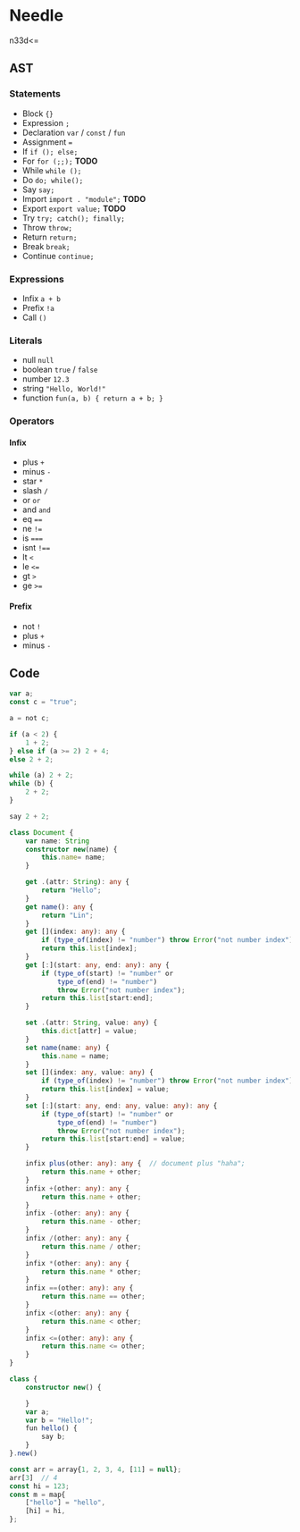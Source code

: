 # Needle
n33d<=

## AST

### Statements

- Block `{}`
- Expression `;`
- Declaration `var` / `const` / `fun`
- Assignment `=`
- If `if (); else;`
- For `for (;;);` **TODO**
- While `while ();`
- Do `do; while();`
- Say `say;`
- Import `import . "module";` **TODO**
- Export `export value;` **TODO**
- Try `try; catch(); finally;`
- Throw `throw;`
- Return `return;`
- Break `break;`
- Continue `continue;`

### Expressions

- Infix `a + b`
- Prefix `!a`
- Call `()`

### Literals

- null `null`
- boolean `true` / `false`
- number `12.3`
- string `"Hello, World!"`
- function `fun(a, b) { return a + b; }`

### Operators

#### Infix

- plus `+`
- minus `-`
- star `*`
- slash `/`
- or `or`
- and `and`
- eq `==`
- ne `!=`
- is `===`
- isnt `!==`
- lt `<`
- le `<=`
- gt `>`
- ge `>=`

#### Prefix

- not `!`
- plus `+`
- minus `-`

## Code

```typescript
var a;
const c = "true";

a = not c;

if (a < 2) {
    1 + 2;
} else if (a >= 2) 2 + 4;
else 2 + 2;

while (a) 2 + 2;
while (b) {
    2 + 2;
}

say 2 + 2;

class Document {
    var name: String
    constructor new(name) {
        this.name= name;
    }

    get .(attr: String): any {
        return "Hello";
    }
    get name(): any {
        return "Lin";
    }
    get [](index: any): any {
        if (type_of(index) != "number") throw Error("not number index");
        return this.list[index];
    }
    get [:](start: any, end: any): any {
        if (type_of(start) != "number" or
            type_of(end) != "number")
            throw Error("not number index");
        return this.list[start:end];
    }

    set .(attr: String, value: any) {
        this.dict[attr] = value;
    }
    set name(name: any) {
        this.name = name;
    }
    set [](index: any, value: any) {
        if (type_of(index) != "number") throw Error("not number index");
        return this.list[index] = value;
    }
    set [:](start: any, end: any, value: any): any {
        if (type_of(start) != "number" or
            type_of(end) != "number")
            throw Error("not number index");
        return this.list[start:end] = value;
    }

    infix plus(other: any): any {  // document plus "haha";
        return this.name + other;
    }
    infix +(other: any): any {
        return this.name + other;
    }
    infix -(other: any): any {
        return this.name - other;
    }
    infix /(other: any): any {
        return this.name / other;
    }
    infix *(other: any): any {
        return this.name * other;
    }
    infix ==(other: any): any {
        return this.name == other;
    }
    infix <(other: any): any {
        return this.name < other;
    }
    infix <=(other: any): any {
        return this.name <= other;
    }
}

class {
    constructor new() {

    }
    var a;
    var b = "Hello!";
    fun hello() {
        say b;
    }
}.new()

const arr = array{1, 2, 3, 4, [11] = null};
arr[3]  // 4
const hi = 123;
const m = map{
    ["hello"] = "hello",
    [hi] = hi,
};

```
